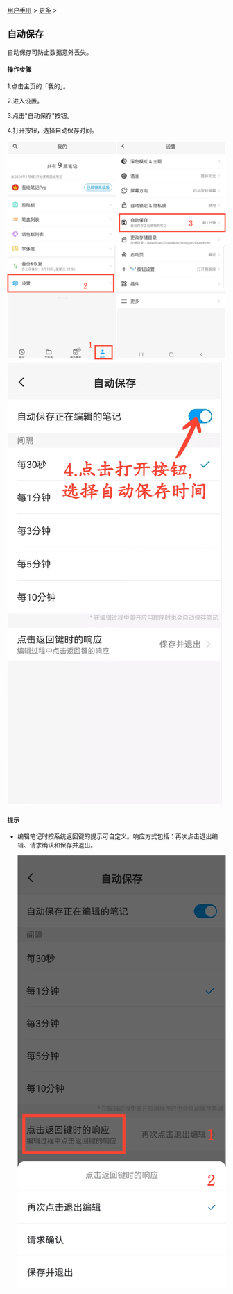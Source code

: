 [用户手册](/dragonnest/drawnote/manual/zh) > [更多](/dragonnest/drawnote/manual/zh/more) >

自动保存
---
自动保存可防止数据意外丢失。

#### 操作步骤

1.点击主页的「我的」。

2.进入设置。

3.点击"自动保存"按钮。

4.打开按钮，选择自动保存时间。

![](imgs/autosave4.png)
![](imgs/autosave2.png)

#### 提示
- 编辑笔记时按系统返回键的提示可自定义。响应方式包括：再次点击退出编辑、请求确认和保存并退出。


  ![](imgs/autosave3.png)